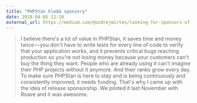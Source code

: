 ```yaml
---
title: "PHPStan hledá sponzory"
date: 2018-04-05 12:10
external_url: https://medium.com/@ondrejmirtes/looking-for-sponsors-of-the-next-major-phpstan-release-73204cce0666
---
```


> I believe there's a lot of value in PHPStan, it saves time and money twice — you don't have to write tests for every line of code to verify that your application works, and it prevents critical bugs reaching production so you're not losing money because your customers can't buy the thing they want.
> People who are already using it can't imagine their PHP projects without it anymore. And their ranks grow every day. To make sure PHPStan is here to stay and is being continuously and consistently improved, it needs funding. That's why I came up with the idea of release sponsorship. We piloted it last November with Roave and it was awesome.
